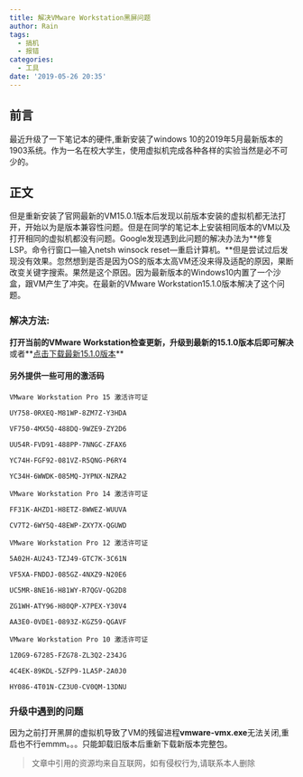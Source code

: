 ```yaml
---
title: 解决VMware Workstation黑屏问题
author: Rain
tags:
  - 搞机
  - 报错
categories:
  - 工具
date: '2019-05-26 20:35'
---
```


<Boxx/>

## 前言

最近升级了一下笔记本的硬件,重新安装了windows 10的2019年5月最新版本的 1903系统。作为一名在校大学生，使用虚拟机完成各种各样的实验当然是必不可少的。
## 正文

但是重新安装了官网最新的VM15.0.1版本后发现以前版本安装的虚拟机都无法打开，开始以为是版本兼容性问题。但是在同学的笔记本上安装相同版本的VM以及打开相同的虚拟机都没有问题。Google发现遇到此问题的解决办法为**修复LSP。命令行窗口—输入netsh winsock reset—重启计算机。**但是尝试过后发现没有效果。忽然想到是否是因为OS的版本太高VM还没来得及适配的原因，果断改变关键字搜索。果然是这个原因。因为最新版本的Windows10内置了一个沙盒，跟VM产生了冲突。在最新的VMware Workstation15.1.0版本解决了这个问题。
### 解决方法:

**打开当前的VMware Workstation检查更新，升级到最新的15.1.0版本后即可解决**或者**[点击下载最新15.1.0版本](https://download3.vmware.com/software/wkst/file/VMware-workstation-full-15.1.0-13591040.exe
)**
#### 另外提供一些可用的激活码
```
VMware Workstation Pro 15 激活许可证

UY758-0RXEQ-M81WP-8ZM7Z-Y3HDA

VF750-4MX5Q-488DQ-9WZE9-ZY2D6

UU54R-FVD91-488PP-7NNGC-ZFAX6

YC74H-FGF92-081VZ-R5QNG-P6RY4

YC34H-6WWDK-085MQ-JYPNX-NZRA2

VMware Workstation Pro 14 激活许可证

FF31K-AHZD1-H8ETZ-8WWEZ-WUUVA

CV7T2-6WY5Q-48EWP-ZXY7X-QGUWD

VMware Workstation Pro 12 激活许可证

5A02H-AU243-TZJ49-GTC7K-3C61N

VF5XA-FNDDJ-085GZ-4NXZ9-N20E6

UC5MR-8NE16-H81WY-R7QGV-QG2D8

ZG1WH-ATY96-H80QP-X7PEX-Y30V4

AA3E0-0VDE1-0893Z-KGZ59-QGAVF

VMware Workstation Pro 10 激活许可证

1Z0G9-67285-FZG78-ZL3Q2-234JG

4C4EK-89KDL-5ZFP9-1LA5P-2A0J0

HY086-4T01N-CZ3U0-CV0QM-13DNU
```
### 升级中遇到的问题

因为之前打开黑屏的虚拟机导致了VM的残留进程**vmware-vmx.exe**无法关闭,重启也不行emmm。。。只能卸载旧版本后重新下载新版本完整包。

>文章中引用的资源均来自互联网，如有侵权行为,请联系本人删除
